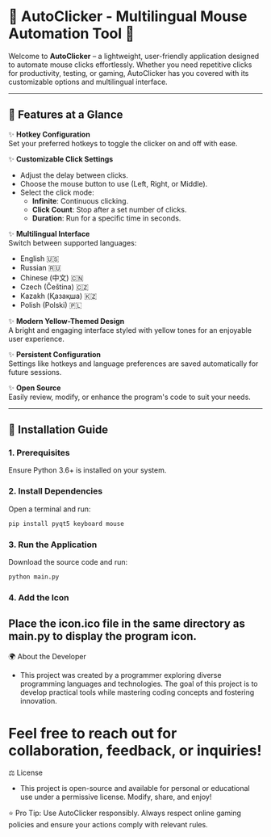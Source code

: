 # 🌟 AutoClicker - Multilingual Mouse Automation Tool 🌟

Welcome to **AutoClicker** – a lightweight, user-friendly application designed to automate mouse clicks effortlessly. Whether you need repetitive clicks for productivity, testing, or gaming, AutoClicker has you covered with its customizable options and multilingual interface.

--- 

## 🎯 Features at a Glance

✨ **Hotkey Configuration**  
Set your preferred hotkeys to toggle the clicker on and off with ease.

✨ **Customizable Click Settings**  
- Adjust the delay between clicks.  
- Choose the mouse button to use (Left, Right, or Middle).  
- Select the click mode:  
  - **Infinite**: Continuous clicking.  
  - **Click Count**: Stop after a set number of clicks.  
  - **Duration**: Run for a specific time in seconds.

✨ **Multilingual Interface**  
Switch between supported languages:  
- English 🇺🇸  
- Russian 🇷🇺  
- Chinese (中文) 🇨🇳  
- Czech (Čeština) 🇨🇿  
- Kazakh (Қазақша) 🇰🇿  
- Polish (Polski) 🇵🇱

✨ **Modern Yellow-Themed Design**  
A bright and engaging interface styled with yellow tones for an enjoyable user experience.

✨ **Persistent Configuration**  
Settings like hotkeys and language preferences are saved automatically for future sessions.

✨ **Open Source**  
Easily review, modify, or enhance the program's code to suit your needs.

---

## 🚀 Installation Guide

### 1. Prerequisites  
Ensure Python 3.6+ is installed on your system.

### 2. Install Dependencies  
Open a terminal and run:  
```bash
pip install pyqt5 keyboard mouse
```
### 3. Run the Application

Download the source code and run:

```bash
python main.py
```

### 4. Add the Icon
## Place the icon.ico file in the same directory as main.py to display the program icon.

🌍 About the Developer
- This project was created by a programmer exploring diverse programming languages and technologies. The goal of this project is to develop practical tools while mastering coding concepts and fostering innovation.

# Feel free to reach out for collaboration, feedback, or inquiries!

⚖️ License
- This project is open-source and available for personal or educational use under a permissive license. Modify, share, and enjoy!

⭐ Pro Tip: Use AutoClicker responsibly. Always respect online gaming policies and ensure your actions comply with relevant rules.
